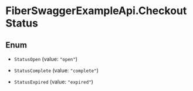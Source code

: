 # FiberSwaggerExampleApi.CheckoutStatus

## Enum


* `StatusOpen` (value: `"open"`)

* `StatusComplete` (value: `"complete"`)

* `StatusExpired` (value: `"expired"`)


